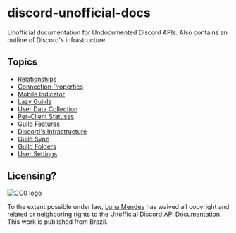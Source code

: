# discord-unofficial-docs

Unofficial documentation for Undocumented Discord APIs. Also contains an outline
of Discord's infrastructure.

## Topics

 - [Relationships](/relationships.html)
 - [Connection Properties](/connection_properties.html)
 - [Mobile Indicator](/mobile_indicator.html)
 - [Lazy Guilds](/lazy_guilds.html)
 - [User Data Collection](/science.html)
 - [Per-Client Statuses](/per-client_status.html)
 - [Guild Features](/guild_features.html)
 - [Discord's Infrastructure](/infrastructure.html)
 - [Guild Sync](/guild_sync.html)
 - [Guild Folders](/guild_folders.html)
 - [User Settings](/user_settings.html)

## Licensing?

![CC0 logo](https://i.creativecommons.org/p/zero/1.0/88x31.png)

To the extent possible under law, [Luna Mendes](https://l4.pm) has waived all
copyright and related or neighboring rights to the Unofficial Discord API
Documentation. This work is published from Brazil.
